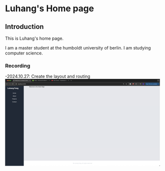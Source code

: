 # Luhang's Home page

## Introduction
This is Luhang's home page. 

I am a master student at the humboldt university of berlin. I am studying computer science.

### Recording 
-2024.10.27: Create the layout and routing
![image](./public/record/2024-10-27.png)